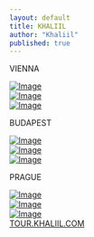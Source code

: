 ```yaml
---
layout: default
title: KHALIIL
author: "Khaliil"
published: true
---
```


<div class="scroll-container" id="scroller">
<div class="item"><p>VIENNA</p></div>
<div class="item"><a style="cursor: pointer;" href="https://tour.khaliil.com/" target="_blank"><img src="https://pub-711e690bbd0d461890cf62bf43a6282b.r2.dev/IMG_1743.jpeg" class="img-item" alt="Image" decoding="async" loading="eager"></a></div>
<div class="item"><a style="cursor: pointer;" href="https://tour.khaliil.com/" target="_blank"><img src="https://pub-711e690bbd0d461890cf62bf43a6282b.r2.dev/IMG_1731.jpeg" class="img-item" alt="Image" decoding="async" loading="eager"></a></div>
<div class="item"><a style="cursor: pointer;" href="https://tour.khaliil.com/" target="_blank"><img src="https://pub-711e690bbd0d461890cf62bf43a6282b.r2.dev/IMG_3815.jpeg" class="img-item" alt="Image" decoding="async" loading="eager"></a></div>
<div class="item"><p>BUDAPEST</p></div>
<div class="item"><a style="cursor: pointer;" href="https://tour.khaliil.com/" target="_blank"><img src="https://pub-62c7562398154a439829645cb8dca3d2.r2.dev/IMG_2368.jpeg" class="img-item" alt="Image" decoding="async" loading="eager"></a></div>
<div class="item"><a style="cursor: pointer;" href="https://tour.khaliil.com/" target="_blank"><img src="https://pub-62c7562398154a439829645cb8dca3d2.r2.dev/IMG_2227.jpeg" class="img-item" alt="Image" decoding="async" loading="eager"></a></div>
<div class="item"><a style="cursor: pointer;" href="https://tour.khaliil.com/" target="_blank"><img src="https://pub-62c7562398154a439829645cb8dca3d2.r2.dev/IMG_2150.jpeg" class="img-item" alt="Image" decoding="async" loading="eager"></a></div>
<div class="item"><p>PRAGUE</p></div>
<div class="item"><a style="cursor: pointer;" href="https://tour.khaliil.com/" target="_blank"><img src="https://pub-1f29174c420746d4bea24ccbcc9e105d.r2.dev/IMG_3682.jpeg" class="img-item" alt="Image" decoding="async" loading="eager"></a></div>
<div class="item"><a style="cursor: pointer;" href="https://tour.khaliil.com/" target="_blank"><img src="https://pub-1f29174c420746d4bea24ccbcc9e105d.r2.dev/IMG_3692.jpeg" class="img-item" alt="Image" decoding="async" loading="eager"></a></div>
<div class="item"><a style="cursor: pointer;" href="https://tour.khaliil.com/" target="_blank"><img src="https://pub-1f29174c420746d4bea24ccbcc9e105d.r2.dev/IMG_2491.jpeg" class="img-item" alt="Image" decoding="async" loading="eager"></a></div>
<div class="other"><a href="https://tour.khaliil.com">TOUR.KHALIIL.COM</a></div>
</div>




<script>
    const scroller = document.getElementById("scroller");
    const speed = 200;
    const delayStart = 2000;
    const delayEnd = 2800;

    function smoothScroll(target) {
      return new Promise(resolve => {
        const start = scroller.scrollTop;
        const distance = target - start;
        const duration = Math.abs(distance) / speed * 1000;

        let startTime = null;

        function step(timestamp) {
          if (!startTime) startTime = timestamp;
          const progress = Math.min((timestamp - startTime) / duration, 1);
          scroller.scrollTop = start + distance * progress;
          if (progress < 1) {
            requestAnimationFrame(step);
          } else {
            resolve();
          }
        }

        requestAnimationFrame(step);
      });
    }

    async function loopScroll() {
      await new Promise(r => setTimeout(r, delayStart));
      while (true) {
        await smoothScroll(scroller.scrollHeight - scroller.clientHeight);
        await new Promise(r => setTimeout(r, delayEnd));
        await smoothScroll(0);
        await new Promise(r => setTimeout(r, delayEnd));
      }
    }

    loopScroll();
</script>